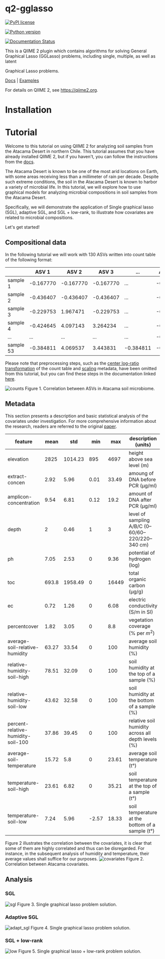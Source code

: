 # q2-gglasso


[![PyPI license](https://img.shields.io/pypi/l/gglasso.svg)](https://pypi.python.org/pypi/gglasso/)

[![Python version](https://img.shields.io/badge/python-3.6%20%7C%203.7%20%7C%203.8%20%7C%203.9-blue)](https://www.python.org/)

[![Documentation Status](https://readthedocs.org/projects/gglasso/badge/?version=latest)](http://gglasso.readthedocs.io/?badge=latest)


This is a QIIME 2 plugin which contains algorithms for solving General Graphical Lasso (GGLasso) problems, including single, multiple, as well as latent 

Graphical Lasso problems. <br>


[Docs](https://gglasso.readthedocs.io/en/latest/) | [Examples](https://gglasso.readthedocs.io/en/latest/auto_examples/index.html)


For details on QIIME 2, see https://qiime2.org.


# Installation


# Tutorial
Welcome to this tutorial on using QIIME 2 for analyzing soil samples from the Atacama Desert in 
northern Chile. This tutorial assumes that you have already installed QIIME 2, but if you 
haven't, you can follow the instructions from the [docs](https://docs.qiime2.org/2022.11/install/).

The Atacama Desert is known to be one of the most arid locations on Earth, with some areas receiving 
less than a millimeter of rain per decade. Despite such extreme conditions, the soil in the Atacama Desert 
is known to harbor a variety of microbial life. In this tutorial, we will explore how to use 
graphical models for analyzing microbial compositions in soil samples from the Atacama Desert.

Specifically, we will demonstrate the application of Single graphical lasso (SGL), adaptive 
SGL, and SGL + low-rank, to illustrate how covariates are related to microbial compositions.

Let's get started!

## Compositional data
In the following tutorial we will work with 130 ASVs written into count table of the following 
format:

|           | ASV 1     | ASV 2     | ASV 3     | ...       | ASV 130   |
|-----------|-----------|-----------|-----------|-----------|-----------|
| sample 1  | -0.167770 | -0.167770 | -0.167770 | ...       | -0.167770 |
| sample 2  | -0.436407 | -0.436407 | -0.436407 | ...       | -0.436407 |
| sample 3  | -0.229753 | 1.967471  | -0.229753 | ...       | -0.229753 |
| sample 4  | -0.424645 | 4.097143  | 3.264234  | ...       | -0.424645 |
| ...       | ...       | ...       | ...       | ...       | -0.353991 |
| sample 53 | -0.384811 | 4.069537  | 3.443831  | -0.384811 | -0.384811 |  

Please note that preprocessing steps, such as the [center log-ratio transformation](https://en.wikipedia.org/wiki/Compositional_data#:~:text=in%20the%20simplex.-,Center%20logratio%20transform,-%5Bedit%5D) 
of the count table and [scaling](https://en.wikipedia.org/wiki/Feature_scaling) metadata, have 
been omitted from this tutorial, but you can find these steps in the documentation linked [here](https://github.com/Vlasovets/atacama-soil-microbiome-tutorial/blob/main/python/tutorial.ipynb).

![counts](./example/atacama/plots/asv_correlation.png)
Figure 1. Correlation between ASVs in Atacama soil microbiome.

## Metadata
This section presents a description and basic statistical analysis of the covariates 
under investigation. For more comprehensive information about 
the research, readers are referred to the original [paper](https://www.frontiersin.org/articles/10.3389/fmicb.2021.794743/full).


| feature                            | mean  | std     | min  | max   | description (units)                                |  
|------------------------------------|-------|---------|------|-------|----------------------------------------------------|
| elevation                          | 2825  | 1014.23 | 895  | 4697  | height above sea level (m)                         |
| extract-concen                     | 2.92  | 5.96    | 0.01 | 33.49 | amoung of DNA before PCR (µg/ml)                   |
| amplicon-concentration             | 9.54  | 6.81    | 0.12 | 19.2  | amount of DNA after PCR (µg/ml)                    |
| depth                              | 2     | 0.46    | 1    | 3     | level of sampling A/B/C (0–60/60–220/220–340 cm)   |
| ph                                 | 7.05  | 2.53    | 0    | 9.36  | potential of hydrogen (log)                        |
| toc                                | 693.8 | 1958.49 | 0    | 16449 | total organic carbon (μg/g)                        |
| ec                                 | 0.72  | 1.26    | 0    | 6.08  | electric conductivity (S/m in SI)                  |
| percentcover                       | 1.82  | 3.05  | 0     | 8.8   | vegetation coverage (% per $m^2$)                  |
| average-soil-relative-humidity     | 63.27 | 33.54   | 0    | 100   | average soil humidity  (%)                         |
| relative-humidity-soil-high        | 78.51 | 32.09   | 0    | 100   | soil humidity at the top of a sample (%)           |
| relative-humidity-soil-low         | 43.62 | 32.58 | 0     | 100   | soil humidity at the bottom of a sample (%)        |
| percent-relative-humidity-soil-100 | 37.86 | 39.45 | 0     | 100   | relative soil humidity across all depth levels (%) |
| average-soil-temperature           | 15.72 | 5.8   | 0     | 23.61 | average soil temperature (t°)                      |
| temperature-soil-high              | 23.61 | 6.82  | 0     | 35.21 | soil temperature at the top of a sample (t°)       |
| temperature-soil-low               | 7.24  | 5.96  | -2.57 | 18.33 | soil temperature at the bottom of a sample (t°)    |

Figure 2 illustrates the correlation between the covariates, it is clear that some of them are 
highly correlated and thus can be disregarded.
For instance, in the subsequent analysis of humidity and temperature, their average values shall suffice for our purposes.
![covariates](./example/atacama/plots/covariates_correlation.png)
Figure 2. Correlation between Atacama covariates.

## Analysis
### SGL
![sgl](./example/atacama/plots/step_1.png)
Figure 3. Single graphical lasso problem solution.

### Adaptive SGL

![adapt_sgl](./example/atacama/plots/step_2.png)
Figure 4. Single graphical lasso problem solution.

### SGL + low-rank
![low](./example/atacama/plots/step_3.png)
Figure 5. Single graphical lasso + low-rank problem solution.
